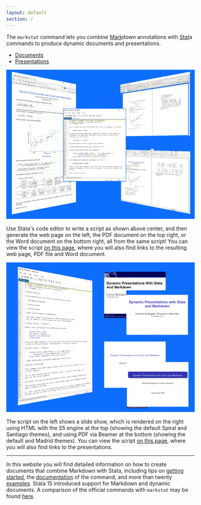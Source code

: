 ```yaml
---
layout: default
section: /
---
```


<div class="lead mb-3 ml-3 pl-3">
 The <code>markstat</code> command lets you combine <u>Mark</u>down
annotations with <u>Stat</u>a commands to produce dynamic documents and
presentations.
</div><!--</div>-->

 <ul class="nav nav-tabs">
    <li class="nav-item">
    <a class="nav-link active" data-bs-toggle="tab" aria-current="page" href="#documents">Documents</a>
    </li>
    <li class="nav-item">
    <a class="nav-link" data-bs-toggle="tab" 
    href="#presentations">Presentations</a>
    </li>      
</ul>
<p></p>

<div class="tab-content">
<div class="tab-pane active" id="documents" markdown="1">

<img src="markstat2docs.png" width="768px" class="img-fluid"/>

Use Stata's code editor to write a script as shown above center,
and then generate the web page on the left, the PDF document on the
top right, or the Word document on the bottom right, all from the same
script! You can view the script [on this page](simpleScript),
where you will also find links to the resulting web page, PDF file and
Word document.

</div>

<div class="tab-pane" id="presentations" markdown="1">

<img src="markstat2slides.png" width="768px" class="img-fluid"/>

The script on the left shows a slide show, which is rendered 
on the right using HTML with the S5 engine at the top 
(showing the default Spiral and Santiago themes), 
and using  PDF via Beamer at the bottom 
(showing the default and Madrid themes).
You can view the script [on this page](presentations), where you
will also find links to the presentations.

</div>
</div>

<hr class="mt-2"/>

In this website you will find detailed information on how to 
create documents that combine Markdown with Stata, including tips
on [getting started](gettingStarted), the [documentation](documentation) 
of the command, and more than twenty [examples](examples).
Stata 15 introduced support for Markdown and dynamic documents. A
comparison of the official commands with `markstat` may be found
[here](stata15).

